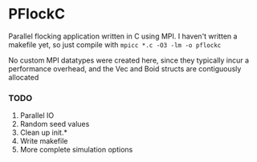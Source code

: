 # PFlockC

Parallel flocking application written in C using MPI. I haven't written a makefile yet, so just compile with `mpicc *.c -O3 -lm -o pflockc`

No custom MPI datatypes were created here, since they typically incur a performance overhead, and the Vec and Boid structs are contiguously allocated

### TODO
1. Parallel IO
2. Random seed values
3. Clean up init.*
4. Write makefile
5. More complete simulation options
